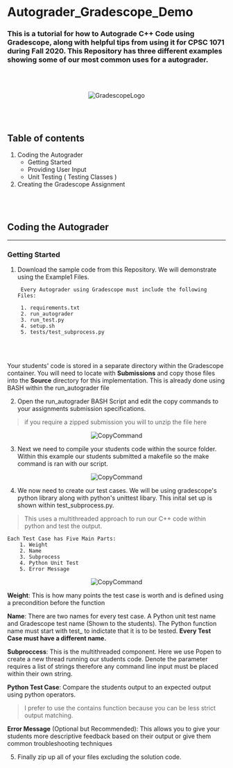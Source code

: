


# Autograder_Gradescope_Demo

### This is a tutorial for how to Autograde C++ Code using Gradescope, along with helpful tips from using it for CPSC 1071 during Fall 2020. This Repository has three different examples showing some of our most common uses for a autograder. 

<br/><br/>

<center>
<img src="GradeScopeLogo.jpg" alt="GradescopeLogo">
</center>

<br/><br/>

## Table of contents
1. Coding the Autograder
    - Getting Started 
    - Providing User Input 
    - Unit Testing ( Testing Classes )
2. Creating the Gradescope Assignment
 

<br/><br/>

## Coding the Autograder
___
### Getting Started 
1. Download the sample code from this Repository. We will demonstrate using the Example1 Files. 

        Every Autograder using Gradescope must include the following Files:

        1. requirements.txt
        2. run_autograder 
        3. run_test.py
        4. setup.sh
        5. tests/test_subprocess.py 

<br/><br/>

 Your students' code is stored in a separate directory within the Gradescope container. You will need to locate with **Submissions** and copy those files into the **Source** directory for this implementation. This is already done using BASH within the run_autograder file 


2. Open the run_autograder BASH Script and edit the copy commands to your assignments submission specifications.
>if you require a zipped submission you will to unzip the file here

<center>
<img src="CopyCommand.png" alt="CopyCommand">
</center>

3. Next we need to compile your students code within the source folder. Within this example our students submitted a makefile so the make command is ran with our script. 

<center>
<img src="RunCommand.png" alt="CopyCommand">
</center>

4. We now need to create our test cases. We will be using gradescope's python library along with python's unittest libary. This inital set up is shown within test_subprocess.py. 
    
>This uses a multithreaded approach to run our C++ code within python and test the output. 

    Each Test Case has Five Main Parts:
        1. Weight
        2. Name  
        3. Subprocess
        4. Python Unit Test
        5. Error Message  

<center>
<img src="PythonRun.png" alt="CopyCommand">
</center>

**Weight**: This is how many points the test case is worth and is defined using a precondition before the function 

**Name**: There are two names for every test case. A Python unit test name and Gradescope test name (Shown to the students). The Python function name must start with test_ to indictate that it is to be tested. **Every Test Case must have a different name.**

**Subproccess**: This is the multithreaded component. Here we use Popen to create a new thread running our students code. Denote the parameter requires a list of strings therefore any command line input must be placed within their own string. 

**Python Test Case**: Compare the students output to an expected output using python operators. 
>I prefer to use the contains function because you can be less strict output matching. 

**Error Message** (Optional but Recommended): This allows you to give your students more descriptive feedback based on their output or give them common troubleshooting techniques

5. Finally zip up all of your files excluding the solution code. 
 
